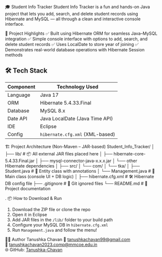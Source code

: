 🎓 Student Info Tracker
Student Info Tracker is a fun and hands-on Java project that lets you add, search, and delete student records using Hibernate and MySQL — all through a clean and interactive console interface.


🌟 Project Highlights
✅ Built using Hibernate ORM for seamless Java–MySQL integration
✅ Simple console interface with options to add, search, and delete student records
✅ Uses LocalDate to store year of joining
✅ Demonstrates real-world database operations with Hibernate Session methods


## 🛠️ Tech Stack

| Component   | Technology Used             |
|------------|------------------------------|
| Language    | Java 17                      |
| ORM         | Hibernate 5.4.33.Final       |
| Database    | MySQL 8.x                    |
| Date API    | Java LocalDate (Java Time API) |
| IDE         | Eclipse                      |
| Config      | `hibernate.cfg.xml` (XML-based)


🏗️ Project Architecture (Non-Maven – JAR-based)
Student_Info_Tracker/
│
├── lib/ # 📦 All external JAR files placed here
│ ├── hibernate-core-5.4.33.Final.jar
│ ├── mysql-connector-java-x.x.x.jar
│ └── other Hibernate dependencies
│
├── src/
│ └── com/
│ └── tka/
│ ├── Student.java # 📄 Entity class with annotations
│ └── Management.java # 🚀 Main class (console UI + DB logic)
│
├── hibernate.cfg.xml # 🛠️ Hibernate DB config file
├── .gitignore # 🙈 Git ignored files
└── README.md # 📝 Project documentation


. 📦 How to Download & Run
1. Download the ZIP file or clone the repo
2. Open it in Eclipse
3. Add JAR files in the `/lib/` folder to your build path
4. Configure your MySQL DB in `hibernate.cfg.xml`
5. Run `Management.java` and follow the menu!

👨‍💻 Author
Tanushka Chavan
📧 [tanushkachavan99@gmail.com](mailto:tanushkachavan99@gmail.com)  
📧 [tanushkachavan2023.comp@mmcoe.edu.in](mailto:tanushkachavan2023.comp@mmcoe.edu.in)  
🌐 GitHub: [Tanushka-Chavan](https://github.com/Tanushka-Chavan)



